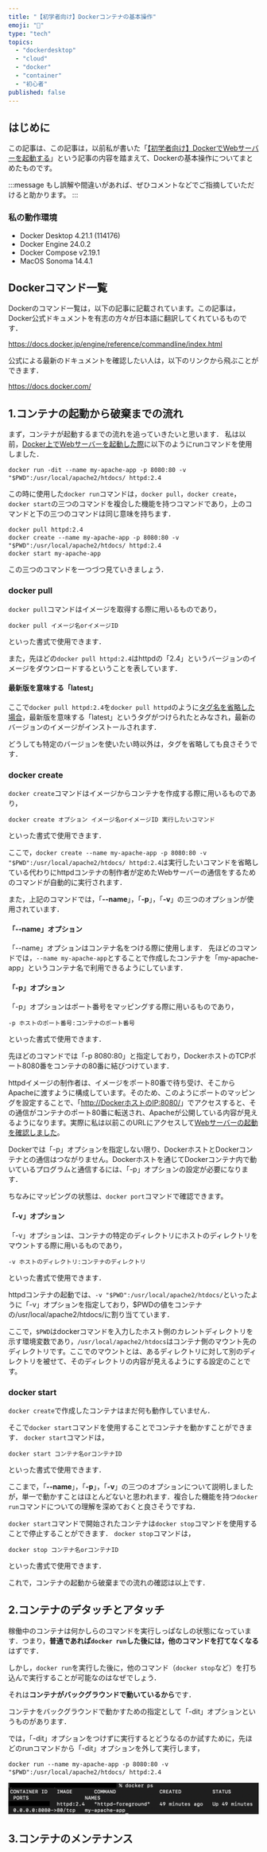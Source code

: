 ```yaml
---
title: "【初学者向け】Dockerコンテナの基本操作"
emoji: "🐋"
type: "tech"
topics:
  - "dockerdesktop"
  - "cloud"
  - "docker"
  - "container"
  - "初心者"
published: false
---
```


## はじめに

この記事は、この記事は，以前私が書いた「[【初学者向け】DockerでWebサーバーを起動する](https://zenn.dev/joho0724/articles/sankaku0724-newcreate10)」という記事の内容を踏まえて、Dockerの基本操作についてまとめたものです。

:::message
もし誤解や間違いがあれば、ぜひコメントなどでご指摘していただけると助かります。
:::

### 私の動作環境

- Docker Desktop 4.21.1 (114176)
- Docker Engine 24.0.2
- Docker Compose v2.19.1
- MacOS Sonoma 14.4.1

## Dockerコマンド一覧

Dockerのコマンド一覧は，以下の記事に記載されています。この記事は，Docker公式ドキュメントを有志の方々が日本語に翻訳してくれているものです．

https://docs.docker.jp/engine/reference/commandline/index.html

公式による最新のドキュメントを確認したい人は，以下のリンクから飛ぶことができます．

https://docs.docker.com/

## 1.コンテナの起動から破棄までの流れ

まず，コンテナが起動するまでの流れを追っていきたいと思います．
私は以前，[Docker上でWebサーバーを起動した際](https://zenn.dev/joho0724/articles/sankaku0724-newcreate10)に以下のようにrunコマンドを使用しました．

```
docker run -dit --name my-apache-app -p 8080:80 -v "$PWD":/usr/local/apache2/htdocs/ httpd:2.4
```

この時に使用した`docker run`コマンドは，`docker pull`，`docker create`，`docker start`の三つのコマンドを複合した機能を持つコマンドであり，上のコマンドと下の三つのコマンドは同じ意味を持ちます．

```
docker pull httpd:2.4
docker create --name my-apache-app -p 8080:80 -v "$PWD":/usr/local/apache2/htdocs/ httpd:2.4
docker start my-apache-app
```

この三つのコマンドを一つづつ見ていきましょう．

### docker pull

`docker pull`コマンドはイメージを取得する際に用いるものであり，

```
docker pull イメージ名orイメージID
```

といった書式で使用できます．

また，先ほどの`docker pull httpd:2.4`はhttpdの「2.4」というバージョンのイメージをダウンロードするということを表しています．

#### 最新版を意味する「latest」

ここで`docker pull httpd:2.4`を`docker pull httpd`のように[タグ名を省略した場合](https://docs.docker.jp/engine/reference/commandline/pull.html#docker-pull-an-image-from-docker-hub)，最新版を意味する「latest」というタグがつけられたとみなされ，最新のバージョンのイメージがインストールされます．

どうしても特定のバージョンを使いたい時以外は，タグを省略しても良さそうです．

### docker create

`docker create`コマンドはイメージからコンテナを作成する際に用いるものであり，

```
docker create オプション イメージ名orイメージID 実行したいコマンド
```

といった書式で使用できます．

ここで，`docker create --name my-apache-app -p 8080:80 -v "$PWD":/usr/local/apache2/htdocs/ httpd:2.4`は実行したいコマンドを省略している代わりにhttpdコンテナの制作者が定めたWebサーバーの通信をするためのコマンドが自動的に実行されます．

また，上記のコマンドでは，「**--name**」，「**-p**」，「**-v**」の三つのオプションが使用されています．

#### 「--name」オプション

「--name」オプションはコンテナ名をつける際に使用します．
先ほどのコマンドでは，`--name my-apache-app`とすることで作成したコンテナを「my-apache-app」というコンテナ名で利用できるようにしています．

#### 「-p」オプション

「-p」オプションはポート番号をマッピングする際に用いるものであり，

```
-p ホストのポート番号:コンテナのポート番号
```

といった書式で使用できます．

先ほどのコマンドでは「-p 8080:80」と指定しており，DockerホストのTCPポート8080番をコンテナの80番に結びつけています．

httpdイメージの制作者は、イメージをポート80番で待ち受け、そこからApacheに渡すように構成しています。そのため、このようにポートのマッピングを設定することで、「[http://DockerホストのIP:8080/](http://localhost:8080/)」でアクセスすると、その通信がコンテナのポート80番に転送され、Apacheが公開している内容が見えるようになります。実際に私は以前このURLにアクセスして[Webサーバーの起動を確認しました](https://zenn.dev/joho0724/articles/sankaku0724-newcreate10#3.-web%E3%82%B5%E3%83%BC%E3%83%90%E3%83%BC%E3%82%92%E8%B5%B7%E5%8B%95%E3%81%A0%EF%BC%81)。

Dockerでは「-p」オプションを指定しない限り、DockerホストとDockerコンテナとの通信はつながりません。Dockerホストを通じてDockerコンテナ内で動いているプログラムと通信するには、「-p」オプションの設定が必要になります．

ちなみにマッピングの状態は、`docker port`コマンドで確認できます。

#### 「-v」オプション

「-v」オプションは、コンテナの特定のディレクトリにホストのディレクトリをマウントする際に用いるものであり，

```
-v ホストのディレクトリ:コンテナのディレクトリ
```

といった書式で使用できます．

httpdコンテナの起動では、`-v "$PWD":/usr/local/apache2/htdocs/`といったように「-v」オプションを指定しており，$PWDの値をコンテナの/usr/local/apache2/htdocs/に割り当てています．

ここで，`$PWD`はdockerコマンドを入力したホスト側のカレントディレクトリを示す環境変数であり，`/usr/local/apache2/htdocs`はコンテナ側のマウント先のディレクトリです。ここでのマウントとは、あるディレクトリに対して別のディレクトリを被せて、そのディレクトリの内容が見えるようにする設定のことです。

### docker start

`docker create`で作成したコンテナはまだ何も動作していません．

そこで`docker start`コマンドを使用することでコンテナを動かすことができます．
`docker start`コマンドは，

```
docker start コンテナ名orコンテナID
```

といった書式で使用できます．

ここまで，「**--name**」，「**-p**」，「**-v**」の三つのオプションについて説明しましたが，単一で動かすことはほとんどないと思われます．複合した機能を持つ`docker run`コマンドについての理解を深めておくと良さそうですね．

`docker start`コマンドで開始されたコンテナは`docker stop`コマンドを使用することで停止することができます．
`docker stop`コマンドは，

```
docker stop コンテナ名orコンテナID
```

といった書式で使用できます．

これで，コンテナの起動から破棄までの流れの確認は以上です．

## 2.コンテナのデタッチとアタッチ

稼働中のコンテナは何かしらのコマンドを実行しっぱなしの状態になっています．つまり，**普通であれば`docker run`した後には，他のコマンドを打てなくなる**はずです．

しかし，`docker run`を実行した後に，他のコマンド（`docker stop`など）を打ち込んで実行することが可能なのはなぜでしょう．

それは**コンテナがバックグラウンドで動いているから**です．

コンテナをバックグラウンドで動かすための指定として「-dit」オプションというものがあります．

では，「-dit」オプションをつけずに実行するとどうなるのか試すために，先ほどのrunコマンドから「-dit」オプションを外して実行します，

```
docker run --name my-apache-app -p 8080:80 -v "$PWD":/usr/local/apache2/htdocs/ httpd:2.4
```



![](/images/sankaku10/run1.png)




## 3.コンテナのメンテナンス
